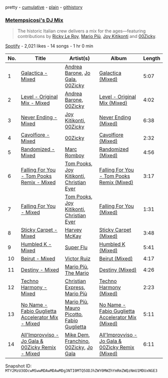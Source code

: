 pretty - [cumulative](/playlists/cumulative/37i9dQZF1DX7DQfwkZTpGR.md) - [plain](/playlists/plain/37i9dQZF1DX7DQfwkZTpGR) - [githistory](https://github.githistory.xyz/mackorone/spotify-playlist-archive/blob/main/playlists/plain/37i9dQZF1DX7DQfwkZTpGR)

### [Metempsicosi's DJ Mix](https://open.spotify.com/playlist/37i9dQZF1DX7DQfwkZTpGR)

> The historic Italian crew delivers a mix for the ages—featuring contributions by <a href="spotify:artist:4sIhi1hLpRYRGxuPGgucTx">Ricky Le Roy</a>, <a href="spotify:artist:5Aj10ZmH8mlNB8tirOAo4f">Mario Più</a>, <a href="spotify:artist:4JrU565LFXyKjDaHhdmPR6">Joy Kitikonti</a> and <a href="spotify:artist:12cfYIEB508tIyRhgf8Hla">00Zicky</a>.

[Spotify](https://open.spotify.com/user/spotify) - 2,021 likes - 14 songs - 1 hr 0 min

| No. | Title | Artist(s) | Album | Length |
|---|---|---|---|---|
| 1 | [Galactica \- Mixed](https://open.spotify.com/track/02yI7LGdlbJpoqXxAjuKnw) | [Andrea Barone](https://open.spotify.com/artist/6xYIKQxxi9IplJRuxs6bjz), [Jo Gala](https://open.spotify.com/artist/2Jo72yQ5a5A5vAeGeDMhrt), [00Zicky](https://open.spotify.com/artist/12cfYIEB508tIyRhgf8Hla) | [Galactica \(Mixed\)](https://open.spotify.com/album/1To7ftl0ykHawMRLwl6AFR) | 5:07 |
| 2 | [Level \- Original Mix \- Mixed](https://open.spotify.com/track/6TrbjoBJHRP8HVYKLwPTNz) | [Andrea Barone](https://open.spotify.com/artist/6xYIKQxxi9IplJRuxs6bjz), [00Zicky](https://open.spotify.com/artist/12cfYIEB508tIyRhgf8Hla) | [Level \- Original Mix \(Mixed\)](https://open.spotify.com/album/6PVQzZsiNa4zr0KiD0VfBq) | 4:02 |
| 3 | [Never Ending \- Mixed](https://open.spotify.com/track/3IZORc5rUuz75kMDmGxptS) | [Joy Kitikonti](https://open.spotify.com/artist/4JrU565LFXyKjDaHhdmPR6), [00Zicky](https://open.spotify.com/artist/12cfYIEB508tIyRhgf8Hla) | [Never Ending \(Mixed\)](https://open.spotify.com/album/0GKPHY22zXyIXQWVoDmcYT) | 6:38 |
| 4 | [Cavolfiore \- Mixed](https://open.spotify.com/track/5WeMmnaKJ54nlH4Ysrkp7f) | [00Zicky](https://open.spotify.com/artist/12cfYIEB508tIyRhgf8Hla) | [Cavolfiore \(Mixed\)](https://open.spotify.com/album/7LbCScZbbVkON7o6jTlIr6) | 2:32 |
| 5 | [Randomized \- Mixed](https://open.spotify.com/track/3QWSkuMOzYYor86bvgO7j0) | [Marc Romboy](https://open.spotify.com/artist/623ecFS6T9xsx9Rb98eii5) | [Randomized \(Mixed\)](https://open.spotify.com/album/224UPD1ZufZOHElh8SoNrf) | 4:56 |
| 6 | [Falling For You \- Tom Pooks Remix \- Mixed](https://open.spotify.com/track/409ogUCtnlJYUmZIDJ3uFg) | [Tom Pooks](https://open.spotify.com/artist/1EzYftJihp6YAKCCNAQK8J), [Joy Kitikonti](https://open.spotify.com/artist/4JrU565LFXyKjDaHhdmPR6), [Christian Eyer](https://open.spotify.com/artist/2oRWgdQ4oLG6PnkpGxxCTQ) | [Falling For You \- Tom Pooks Remix \(Mixed\)](https://open.spotify.com/album/4WQhgTNjmMkjTO9oasE8jq) | 3:17 |
| 7 | [Falling For You \- Mixed](https://open.spotify.com/track/4LDeHpmSx2TUBJA7OsA2Q5) | [Tom Pooks](https://open.spotify.com/artist/1EzYftJihp6YAKCCNAQK8J), [Joy Kitikonti](https://open.spotify.com/artist/4JrU565LFXyKjDaHhdmPR6), [Christian Eyer](https://open.spotify.com/artist/2oRWgdQ4oLG6PnkpGxxCTQ) | [Falling For You \(Mixed\)](https://open.spotify.com/album/6AIfV5dDNbBhro8J3YL7fS) | 1:31 |
| 8 | [Sticky Carpet \- Mixed](https://open.spotify.com/track/3Tm6SEFuIzMKUDydiWerOZ) | [Harvey McKay](https://open.spotify.com/artist/6qB9lDPQ6tFbI1gZcSawCS) | [Sticky Carpet \(Mixed\)](https://open.spotify.com/album/04wSvtAwbaC242NMs8P3CP) | 3:48 |
| 9 | [Humbled K \- Mixed](https://open.spotify.com/track/1fR7uHVWlx67Oq2tGIctFG) | [Super Flu](https://open.spotify.com/artist/1iZiG82D4w7FLHvOUUj4zW) | [Humbled K \(Mixed\)](https://open.spotify.com/album/05I4LvGzYlgE1Imp1331pI) | 5:41 |
| 10 | [Beirut \- Mixed](https://open.spotify.com/track/1dF6MpSo9TYskmdxZHqier) | [Victor Ruiz](https://open.spotify.com/artist/0xgdNNa5mIbnJKp8AG8S4z) | [Beirut \(Mixed\)](https://open.spotify.com/album/35qu1TrQN74LelTNUcelkG) | 4:17 |
| 11 | [Destiny \- Mixed](https://open.spotify.com/track/4kQuQetqbdYO8mLExPkFK1) | [Mario Più](https://open.spotify.com/artist/5Aj10ZmH8mlNB8tirOAo4f), [The Mario](https://open.spotify.com/artist/2gl1RCLYrDibI3e7XemYBu) | [Destiny \(Mixed\)](https://open.spotify.com/album/1AsFhNDRymoCJTc7mLAWQf) | 4:26 |
| 12 | [Techno Harmony \- Mixed](https://open.spotify.com/track/6jnDkhEKm4QTSXa3UJarNI) | [Christian Express](https://open.spotify.com/artist/1bqLO43hkFKVohLoPcc5UD), [Mario Più](https://open.spotify.com/artist/5Aj10ZmH8mlNB8tirOAo4f) | [Techno Harmony \(Mixed\)](https://open.spotify.com/album/4iAclcCi6pXwgbw0Opxu7U) | 2:23 |
| 13 | [No Name \- Fabio Guglietta Accelerator Mix \- Mixed](https://open.spotify.com/track/6st8YnwYnDznFOMQwYWPet) | [Mario Più](https://open.spotify.com/artist/5Aj10ZmH8mlNB8tirOAo4f), [Mauro Picotto](https://open.spotify.com/artist/0MNSDAOCHF7f2ZfAYxZ9bp), [Fabio Guglietta](https://open.spotify.com/artist/57bNfOBE4dwePeJ6XmOKbI) | [No Name \- Fabio Guglietta Accelerator Mix \(Mixed\)](https://open.spotify.com/album/4xaIHHbqRTP2q6VboI3Tmg) | 5:11 |
| 14 | [All'Improvviso \- Jo Gala & 00Zicky Remix \- Mixed](https://open.spotify.com/track/2pKlnJnFBDhwIowPIAek5V) | [Mike Dem](https://open.spotify.com/artist/3kncBTTjAvSTTTzt0B5w5q), [Franchino](https://open.spotify.com/artist/5GkitXZMZ5pVYdZEXRfeR8), [00Zicky](https://open.spotify.com/artist/12cfYIEB508tIyRhgf8Hla), [Jo Gala](https://open.spotify.com/artist/2Jo72yQ5a5A5vAeGeDMhrt) | [All'Improvviso \- Jo Gala & 00Zicky Remix \(Mixed\)](https://open.spotify.com/album/39GeX7IoTao8I6RgmRvxVo) | 6:11 |

Snapshot ID: `MTY2MzU3ODcwMSwwMDAwMDAwMDg3NTI0MTQ5ODJhZWY0MWZhYmRmZWQzNmU1MDUxNGE3`
